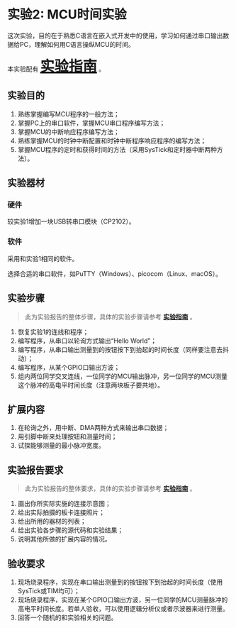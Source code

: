 # 实验2: MCU时间实验

<!-- !!! danger "本实验尚未发布，内容随时可能发生变化" -->

<!-- <div style="display:none"> -->

这次实验，目的在于熟悉C语言在嵌入式开发中的使用，学习如何通过串口输出数据给PC，理解如何用C语言操纵MCU的时间。

本实验配有 **<u><font size=6>[实验指南](lab2_guide.md)</font></u>** 。

## 实验目的

1. 熟练掌握编写MCU程序的一般方法；
2. 掌握PC上的串口软件，掌握MCU串口程序编写方法；
3. 掌握MCU的中断响应程序编写方法；
4. 熟练掌握MCU的时钟中断配置和时钟中断程序响应程序的编写方法；
5. 掌握MCU程序的定时和获得时间的方法（采用SysTick和定时器中断两种方法）。

## 实验器材

### 硬件

较实验1增加一块USB转串口模块（CP2102）。

### 软件

采用和实验1相同的软件。

选择合适的串口软件，如PuTTY（Windows）、picocom（Linux、macOS）。

## 实验步骤

> 此为实验报告的整体步骤，具体的实验步骤请参考 **<u>[实验指南](lab2_guide.md)</u>** 。

1. 恢复实验1的连线和程序；
2. 编写程序，从串口以轮询方式输出“Hello World”；
3. 编写程序，从串口输出测量到的按钮按下到抬起的时间长度（同样要注意去抖动）；
4. 编写程序，从某个GPIO口输出方波；
5. 组内两位同学交叉连线，一位同学的MCU输出脉冲，另一位同学的MCU测量这个脉冲的高电平时间长度（注意两块板子要共地）。

## 扩展内容

1. 在轮询之外，用中断、DMA两种方式来输出串口数据；
2. 用引脚中断来处理按钮和测量时间；
3. 试探能够测量的最小脉冲宽度。

## 实验报告要求

> 此为实验报告的整体要求，具体的实验步骤请参考 **<u>[实验指南](lab2_guide.md)</u>** 。

1. 画出你所实际实施的连接示意图；
2. 给出实际拍摄的板卡连接照片；
3. 给出所用的器材的列表；
4. 给出实验各步骤的源代码和实验结果；
5. 说明其他所做的扩展内容的情况。

## 验收要求

1. 现场烧录程序，实现在串口输出测量到的按钮按下到抬起的时间长度（使用SysTick或TIM均可）；
2. 现场烧录程序，实现在某个GPIO口输出方波，另一位同学的MCU测量脉冲的高电平时间长度。若单人验收，可以使用逻辑分析仪或者示波器来进行测量。
3. 回答一个随机的和实验相关的问题。

<!-- </div> -->